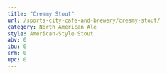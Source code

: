 ```yaml
---
title: "Creamy Stout"
url: /sports-city-cafe-and-brewery/creamy-stout/
category: North American Ale
style: American-Style Stout
abv: 0
ibu: 0
srm: 0
upc: 0
---
```


